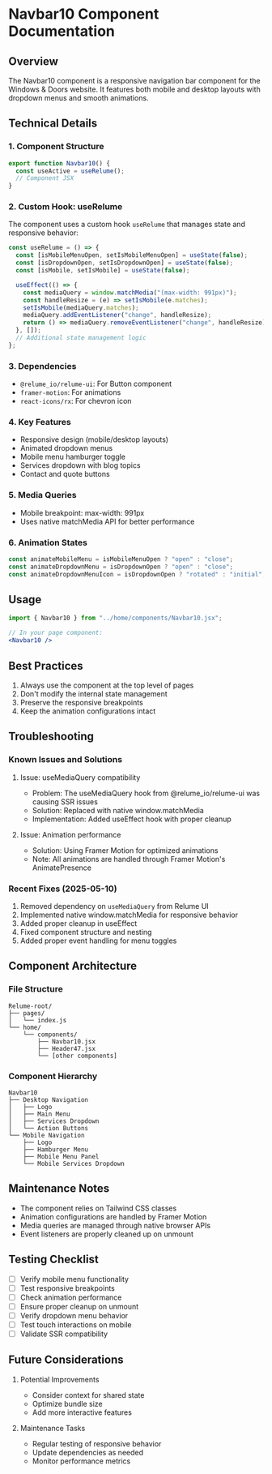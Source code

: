 # Navbar10 Component Documentation

## Overview
The Navbar10 component is a responsive navigation bar component for the Windows & Doors website. It features both mobile and desktop layouts with dropdown menus and smooth animations.

## Technical Details

### 1. Component Structure
```jsx
export function Navbar10() {
  const useActive = useRelume();
  // Component JSX
}
```

### 2. Custom Hook: useRelume
The component uses a custom hook `useRelume` that manages state and responsive behavior:
```javascript
const useRelume = () => {
  const [isMobileMenuOpen, setIsMobileMenuOpen] = useState(false);
  const [isDropdownOpen, setIsDropdownOpen] = useState(false);
  const [isMobile, setIsMobile] = useState(false);

  useEffect(() => {
    const mediaQuery = window.matchMedia("(max-width: 991px)");
    const handleResize = (e) => setIsMobile(e.matches);
    setIsMobile(mediaQuery.matches);
    mediaQuery.addEventListener("change", handleResize);
    return () => mediaQuery.removeEventListener("change", handleResize);
  }, []);
  // Additional state management logic
};
```

### 3. Dependencies
- `@relume_io/relume-ui`: For Button component
- `framer-motion`: For animations
- `react-icons/rx`: For chevron icon

### 4. Key Features
- Responsive design (mobile/desktop layouts)
- Animated dropdown menus
- Mobile menu hamburger toggle
- Services dropdown with blog topics
- Contact and quote buttons

### 5. Media Queries
- Mobile breakpoint: max-width: 991px
- Uses native matchMedia API for better performance

### 6. Animation States
```javascript
const animateMobileMenu = isMobileMenuOpen ? "open" : "close";
const animateDropdownMenu = isDropdownOpen ? "open" : "close";
const animateDropdownMenuIcon = isDropdownOpen ? "rotated" : "initial";
```

## Usage
```jsx
import { Navbar10 } from "../home/components/Navbar10.jsx";

// In your page component:
<Navbar10 />
```

## Best Practices
1. Always use the component at the top level of pages
2. Don't modify the internal state management
3. Preserve the responsive breakpoints
4. Keep the animation configurations intact

## Troubleshooting

### Known Issues and Solutions
1. Issue: useMediaQuery compatibility
   - Problem: The useMediaQuery hook from @relume_io/relume-ui was causing SSR issues
   - Solution: Replaced with native window.matchMedia
   - Implementation: Added useEffect hook with proper cleanup

2. Issue: Animation performance
   - Solution: Using Framer Motion for optimized animations
   - Note: All animations are handled through Framer Motion's AnimatePresence

### Recent Fixes (2025-05-10)
1. Removed dependency on `useMediaQuery` from Relume UI
2. Implemented native window.matchMedia for responsive behavior
3. Added proper cleanup in useEffect
4. Fixed component structure and nesting
5. Added proper event handling for menu toggles

## Component Architecture

### File Structure
```
Relume-root/
├── pages/
│   └── index.js
└── home/
    └── components/
        ├── Navbar10.jsx
        ├── Header47.jsx
        └── [other components]
```

### Component Hierarchy
```
Navbar10
├── Desktop Navigation
│   ├── Logo
│   ├── Main Menu
│   ├── Services Dropdown
│   └── Action Buttons
└── Mobile Navigation
    ├── Logo
    ├── Hamburger Menu
    ├── Mobile Menu Panel
    └── Mobile Services Dropdown
```

## Maintenance Notes
- The component relies on Tailwind CSS classes
- Animation configurations are handled by Framer Motion
- Media queries are managed through native browser APIs
- Event listeners are properly cleaned up on unmount

## Testing Checklist
- [ ] Verify mobile menu functionality
- [ ] Test responsive breakpoints
- [ ] Check animation performance
- [ ] Ensure proper cleanup on unmount
- [ ] Verify dropdown menu behavior
- [ ] Test touch interactions on mobile
- [ ] Validate SSR compatibility

## Future Considerations
1. Potential Improvements
   - Consider context for shared state
   - Optimize bundle size
   - Add more interactive features

2. Maintenance Tasks
   - Regular testing of responsive behavior
   - Update dependencies as needed
   - Monitor performance metrics
